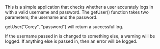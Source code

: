 This is a simple application that checks whether a user accurately logs in with a valid username and password. The getUser() function takes two parameters; the username and the password. 

getUser("Corey", "password") will return a successful log.

If the username passed in is changed to something else, a warning will be logged. If anything else is passed in, then an error will be logged.
